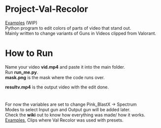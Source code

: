 # Project-Val-Recolor

[Examples](https://www.youtube.com/playlist?list=PLjpbm8yWbSjMlHu2BynX2lXg3tEzGbW8q)
(WIP)  
Python program to edit colors of parts of video that stand out.  
Mainly written to change variants of Guns in Videos clipped from Valorant.  
  
# How to Run  

Name your video **vid.mp4** and paste it into the main folder.   
Run **run_me.py**.  
**mask.png** is the mask where the code runs over.  

**resultv.mp4** is the output video with the edit done.  



# 
For now the variables are set to change Pink_BlastX -> Spectrum  
Modes to select Input gun and Output gun will be added later.  
Check the **wiki** out to know how everything was made/ how it works.  
[Examples](https://www.youtube.com/playlist?list=PLjpbm8yWbSjMlHu2BynX2lXg3tEzGbW8q), Clips where Val Recolor was used with presets.
